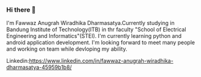 ### Hi there 👋
I'm Fawwaz Anugrah Wiradhika Dharmasatya.Currently studying in Bandung Institute of Technology(ITB) in thr faculty "School of Electrical Engineering and Informatics"(STEI).
I'm currently learning python and android application development.
I'm looking forward to meet many people and working on team while devloping my ability.

Linkedin:https://www.linkedin.com/in/fawwaz-anugrah-wiradhika-dharmasatya-45959b1b8/

